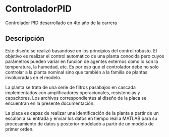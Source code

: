 # ControladorPID
 Controlador PID desarrollado en 4to año de la carrera

## Descripción
Este diseño se realizó basandose en los principios del control robusto. El objetivo es realizar el control automático de una planta conocida pero cuyos parámetros pueden variar en función de agentes externos como lo son la temperatura, la humedad, etc. Es por eso que el controlador debe no solo controlar a la planta nominal sino que también a la familia de plantas involucradas en el modelo. 

La planta se trata de una serie de filtros pasabajos en cascada implementados con amplificadores operacionales, resistencias y capacitores. Los archivos correspondientes al diseño de la placa se encuentran en la presente documentación.

La placa es capaz de realizar una identificación de la planta a partir de un escalón a su entrada y enviar los datos en tiempo real a MATLAB para su procesamiento de datos y posterior modelado a partir de un modelo de primer orden. 

